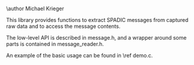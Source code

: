 \author Michael Krieger

This library provides functions to extract SPADIC messages from captured
raw data and to access the message contents.

The low-level API is described in message.h, and a wrapper around some
parts is contained in message_reader.h.

An example of the basic usage can be found in \ref demo.c.
